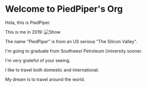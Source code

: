 # Welcome to PiedPiper's Org

Hola, this is PiedPiper.

This is me in 2019:
![Show](assets/Show.HEIF)

The name "PiedPiper" is from an US serious "The Silicon Valley".

I'm going to graduate from Southwest Petroleum University sooner.

I'm very grateful of your seeing.

I like to travel both domestic and international.

My dream is to travel around the world.
